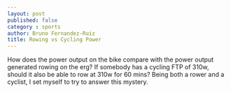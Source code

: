 ```yaml
---
layout: post
published: false
category : sports
author: Bruno Fernandez-Ruiz
title: Rowing vs Cycling Power
---
```

How does the power output on the bike compare with the power output generated rowing on the erg? If somebody has a cycling FTP of 310w, should it also be able to row at 310w for 60 mins? Being both a rower and a cyclist, I set myself to try to answer this mystery.
